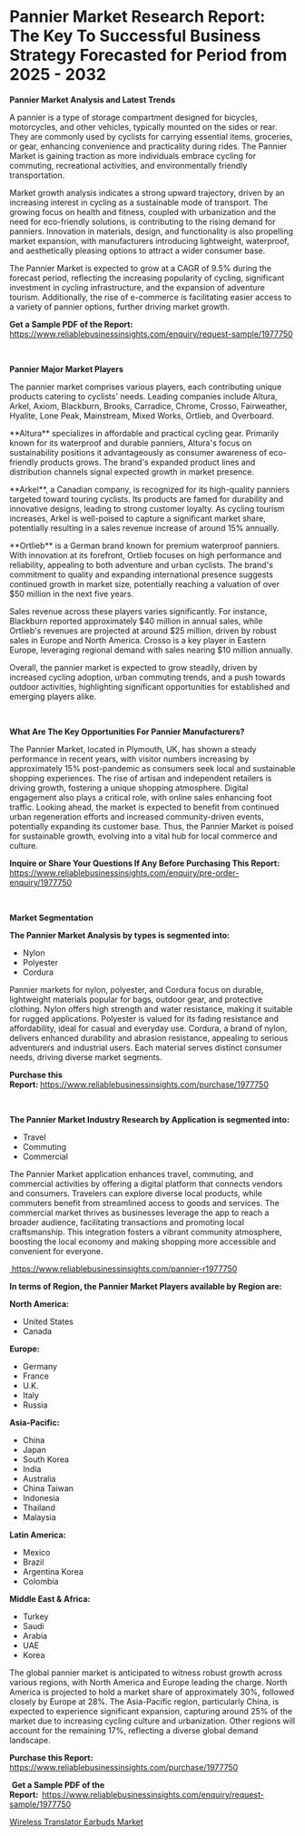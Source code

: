 <p><h1>Pannier Market Research Report: The Key To Successful Business Strategy Forecasted for Period from 2025 - 2032</h1></p><p><strong>Pannier Market Analysis and Latest Trends</strong></p>
<p><p>A pannier is a type of storage compartment designed for bicycles, motorcycles, and other vehicles, typically mounted on the sides or rear. They are commonly used by cyclists for carrying essential items, groceries, or gear, enhancing convenience and practicality during rides. The Pannier Market is gaining traction as more individuals embrace cycling for commuting, recreational activities, and environmentally friendly transportation.</p><p>Market growth analysis indicates a strong upward trajectory, driven by an increasing interest in cycling as a sustainable mode of transport. The growing focus on health and fitness, coupled with urbanization and the need for eco-friendly solutions, is contributing to the rising demand for panniers. Innovation in materials, design, and functionality is also propelling market expansion, with manufacturers introducing lightweight, waterproof, and aesthetically pleasing options to attract a wider consumer base.</p><p>The Pannier Market is expected to grow at a CAGR of 9.5% during the forecast period, reflecting the increasing popularity of cycling, significant investment in cycling infrastructure, and the expansion of adventure tourism. Additionally, the rise of e-commerce is facilitating easier access to a variety of pannier options, further driving market growth.</p></p>
<p><strong>Get a Sample PDF of the Report:&nbsp;</strong> <a href="https://www.reliablebusinessinsights.com/enquiry/request-sample/1977750?utm_campaign=2121&utm_medium=2&utm_source=Github&utm_content=ia&utm_term=08022025&utm_id=pannier">https://www.reliablebusinessinsights.com/enquiry/request-sample/1977750</a></p>
<p>&nbsp;</p>
<p><strong>Pannier Major Market Players</strong></p>
<p><p>The pannier market comprises various players, each contributing unique products catering to cyclists' needs. Leading companies include Altura, Arkel, Axiom, Blackburn, Brooks, Carradice, Chrome, Crosso, Fairweather, Hyalite, Lone Peak, Mainstream, Mixed Works, Ortlieb, and Overboard.</p><p>**Altura** specializes in affordable and practical cycling gear. Primarily known for its waterproof and durable panniers, Altura's focus on sustainability positions it advantageously as consumer awareness of eco-friendly products grows. The brand's expanded product lines and distribution channels signal expected growth in market presence.</p><p>**Arkel**, a Canadian company, is recognized for its high-quality panniers targeted toward touring cyclists. Its products are famed for durability and innovative designs, leading to strong customer loyalty. As cycling tourism increases, Arkel is well-poised to capture a significant market share, potentially resulting in a sales revenue increase of around 15% annually.</p><p>**Ortlieb** is a German brand known for premium waterproof panniers. With innovation at its forefront, Ortlieb focuses on high performance and reliability, appealing to both adventure and urban cyclists. The brand's commitment to quality and expanding international presence suggests continued growth in market size, potentially reaching a valuation of over $50 million in the next five years.</p><p>Sales revenue across these players varies significantly. For instance, Blackburn reported approximately $40 million in annual sales, while Ortlieb's revenues are projected at around $25 million, driven by robust sales in Europe and North America. Crosso is a key player in Eastern Europe, leveraging regional demand with sales nearing $10 million annually.</p><p>Overall, the pannier market is expected to grow steadily, driven by increased cycling adoption, urban commuting trends, and a push towards outdoor activities, highlighting significant opportunities for established and emerging players alike.</p></p>
<p>&nbsp;</p>
<p><strong>What Are The Key Opportunities For Pannier Manufacturers?</strong></p>
<p><p>The Pannier Market, located in Plymouth, UK, has shown a steady performance in recent years, with visitor numbers increasing by approximately 15% post-pandemic as consumers seek local and sustainable shopping experiences. The rise of artisan and independent retailers is driving growth, fostering a unique shopping atmosphere. Digital engagement also plays a critical role, with online sales enhancing foot traffic. Looking ahead, the market is expected to benefit from continued urban regeneration efforts and increased community-driven events, potentially expanding its customer base. Thus, the Pannier Market is poised for sustainable growth, evolving into a vital hub for local commerce and culture.</p></p>
<p><strong>Inquire or Share Your Questions If Any Before Purchasing This Report:</strong> <a href="https://www.reliablebusinessinsights.com/enquiry/pre-order-enquiry/1977750?utm_campaign=2121&utm_medium=2&utm_source=Github&utm_content=ia&utm_term=08022025&utm_id=pannier">https://www.reliablebusinessinsights.com/enquiry/pre-order-enquiry/1977750</a></p>
<p>&nbsp;</p>
<p><strong>Market Segmentation</strong></p>
<p><strong>The Pannier Market Analysis by types is segmented into:</strong></p>
<p><ul><li>Nylon</li><li>Polyester</li><li>Cordura</li></ul></p>
<p><p>Pannier markets for nylon, polyester, and Cordura focus on durable, lightweight materials popular for bags, outdoor gear, and protective clothing. Nylon offers high strength and water resistance, making it suitable for rugged applications. Polyester is valued for its fading resistance and affordability, ideal for casual and everyday use. Cordura, a brand of nylon, delivers enhanced durability and abrasion resistance, appealing to serious adventurers and industrial users. Each material serves distinct consumer needs, driving diverse market segments.</p></p>
<p><strong>Purchase this Report:&nbsp;</strong><a href="https://www.reliablebusinessinsights.com/purchase/1977750?utm_campaign=2121&utm_medium=2&utm_source=Github&utm_content=ia&utm_term=08022025&utm_id=pannier">https://www.reliablebusinessinsights.com/purchase/1977750</a></p>
<p>&nbsp;</p>
<p><strong>The Pannier Market Industry Research by Application is segmented into:</strong></p>
<p><ul><li>Travel</li><li>Commuting</li><li>Commercial</li></ul></p>
<p><p>The Pannier Market application enhances travel, commuting, and commercial activities by offering a digital platform that connects vendors and consumers. Travelers can explore diverse local products, while commuters benefit from streamlined access to goods and services. The commercial market thrives as businesses leverage the app to reach a broader audience, facilitating transactions and promoting local craftsmanship. This integration fosters a vibrant community atmosphere, boosting the local economy and making shopping more accessible and convenient for everyone.</p></p>
<p><a href="https://www.reliablebusinessinsights.com/pannier-r1977750?utm_campaign=2121&utm_medium=2&utm_source=Github&utm_content=ia&utm_term=08022025&utm_id=pannier">&nbsp;https://www.reliablebusinessinsights.com/pannier-r1977750</a></p>
<p><strong>In terms of Region, the Pannier Market Players available by Region are:</strong></p>
<p>
    <p> <strong> North America: </strong>
        <ul>
            <li>United States</li>
            <li>Canada</li>
        </ul>
        </p> 
    <p> <strong> Europe: </strong>
        <ul>
            <li>Germany</li>
            <li>France</li>
            <li>U.K.</li>
            <li>Italy</li>
            <li>Russia</li>
        </ul>
        </p> 
    <p> <strong> Asia-Pacific: </strong>
        <ul>
            <li>China</li>
            <li>Japan</li>
            <li>South Korea</li>
            <li>India</li>
            <li>Australia</li>
            <li>China Taiwan</li>
            <li>Indonesia</li>
            <li>Thailand</li>
            <li>Malaysia</li>
        </ul>
        </p> 
    <p> <strong> Latin America: </strong>
        <ul>
            <li>Mexico</li>
            <li>Brazil</li>
            <li>Argentina Korea</li>
            <li>Colombia</li>
        </ul>
        </p> 
    <p> <strong> Middle East & Africa: </strong>
        <ul>
            <li>Turkey</li>
            <li>Saudi</li>
            <li>Arabia</li>
            <li>UAE</li>
            <li>Korea</li>
        </ul>
    </p>
    </p>
<p><p>The global pannier market is anticipated to witness robust growth across various regions, with North America and Europe leading the charge. North America is projected to hold a market share of approximately 30%, followed closely by Europe at 28%. The Asia-Pacific region, particularly China, is expected to experience significant expansion, capturing around 25% of the market due to increasing cycling culture and urbanization. Other regions will account for the remaining 17%, reflecting a diverse global demand landscape.</p></p>
<p><strong>Purchase this Report: </strong><a href="https://www.reliablebusinessinsights.com/purchase/1977750?utm_campaign=2121&utm_medium=2&utm_source=Github&utm_content=ia&utm_term=08022025&utm_id=pannier">https://www.reliablebusinessinsights.com/purchase/1977750</a></p>
<p>&nbsp;<strong>Get a Sample PDF of the Report:&nbsp;&nbsp;</strong><a href="https://www.reliablebusinessinsights.com/enquiry/request-sample/1977750?utm_campaign=2121&utm_medium=2&utm_source=Github&utm_content=ia&utm_term=08022025&utm_id=pannier">https://www.reliablebusinessinsights.com/enquiry/request-sample/1977750</a></p>
<p><strong></strong></p>
<p><p><a href="https://github.com/AshrafKhan865/Market-Research-Report-List-1/blob/main/wireless-translator-earbuds-market.md?utm_campaign=2121&utm_medium=2&utm_source=Github&utm_content=ia&utm_term=08022025&utm_id=pannier">Wireless Translator Earbuds Market</a></p></p>